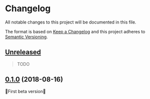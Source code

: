 # Changelog

All notable changes to this project will be documented in this file.

The format is based on [Keep a Changelog](http://keepachangelog.com/en/1.0.0/)
and this project adheres to [Semantic Versioning](http://semver.org/spec/v2.0.0.html).

## [Unreleased]

> TODO

## [0.1.0] (2018-08-16)

:star2:First beta version:star2:

[Unreleased]: https://github.com/icyleaf/security.cr/compare/v0.1.0...HEAD
[0.1.0]: https://github.com/icyleaf/security.cr/compare/0ceef2a55a7bc2f188664eadbc68d6e018638236...v0.1.0
